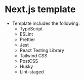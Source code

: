 # Next.js template

- Template includes the following:
  - TypeScript
  - ESLint
  - Prettier
  - Jest
  - React Testing Library
  - Tailwind CSS
  - PostCSS
  - Husky
  - Lint-staged

